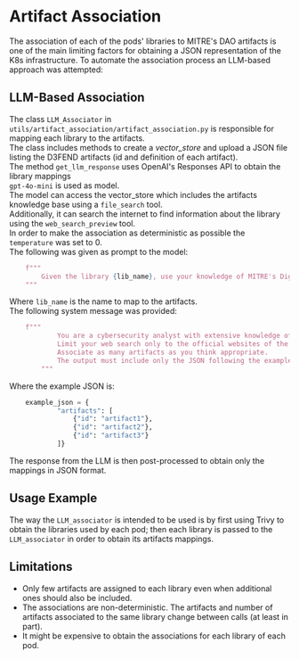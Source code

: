 # Artifact Association

The association of each of the pods' libraries to MITRE's DAO artifacts is one of the main limiting factors for obtaining a JSON representation of the K8s infrastructure. To automate the association process an LLM-based approach was attempted:

## LLM-Based Association
The class ```LLM_Associator``` in ```utils/artifact_association/artifact_association.py``` is responsible for mapping each library to the artifacts.  
The class includes methods to create a *vector_store* and upload a JSON file listing the D3FEND artifacts (id and definition of each artifact).  
The method  ```get_llm_response``` uses OpenAI's Responses API to obtain the library mappings  
```gpt-4o-mini``` is used as model.  
The model can access the vector_store which includes the artifacts knowledge base using a ```file_search``` tool.  
Additionally, it can search the internet to find information about the library using the ```web_search_preview``` tool.  
In order to make the association as deterministic as possible the ```temperature``` was set to 0.  
The following was given as prompt to the model:  
```python
    f"""
        Given the library {lib_name}, use your knowledge of MITRE's Digital Artifact Ontology to map the library to the appropriate artifacts.
    """
```
Where ```lib_name``` is the name to map to the artifacts.  
The following system message was provided:
```python
    f"""
            You are a cybersecurity analyst with extensive knowledge of MITRE's Digital Artifact Ontology.
            Limit your web search only to the official websites of the libraries and Github.
            Associate as many artifacts as you think appropriate.
            The output must include only the JSON following the example: {json.dumps(example_json)}.
        """
```
Where the example JSON is:
```python
    example_json = {
            "artifacts": [
                {"id": "artifact1"},
                {"id": "artifact2"},
                {"id": "artifact3"}
            ]}
```
The response from the LLM is then post-processed to obtain only the mappings in JSON format.

## Usage Example
The way the ```LLM_associator``` is intended to be used is by first using Trivy to obtain the libraries used by each pod; then each library is passed to the ```LLM_associator``` in order to obtain its artifacts mappings.

## Limitations
- Only few artifacts are assigned to each library even when additional ones should also be included.
- The associations are non-deterministic. The artifacts and number of artifacts associated to the same library change between calls (at least in part).
- It might be expensive to obtain the associations for each library of each pod.